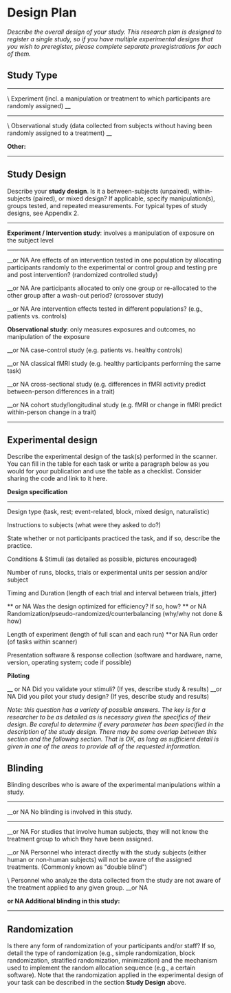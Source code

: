 # Design Plan

_Describe the overall design of your study. This research plan is designed to
register a single study, so if you have multiple experimental designs that you
wish to preregister, please complete separate preregistrations for each of
them._

## Study Type

---

\ Experiment (incl. a manipulation or treatment to which participants are
randomly assigned) \_\_

---

\ Observational study (data collected from subjects without having been randomly
assigned to a treatment) \_\_

**Other:**

---

## Study Design

Describe your **study design**. Is it a between-subjects (unpaired),
within-subjects (paired), or mixed design? If applicable, specify
manipulation(s), groups tested, and repeated measurements. For typical types of
study designs, see Appendix 2.

---

**Experiment / Intervention study**: involves a manipulation of exposure on the
subject level

---

\_\_or NA Are effects of an intervention tested in one population by allocating
participants randomly to the experimental or control group and testing pre and
post intervention? (randomized controlled study)

\_\_or NA Are participants allocated to only one group or re-allocated to the
other group after a wash-out period? (crossover study)

\_\_or NA Are intervention effects tested in different populations? (e.g.,
patients vs. controls)

**Observational study**: only measures exposures and outcomes, no manipulation
of the exposure

\_\_or NA case-control study (e.g. patients vs. healthy controls)

\_\_or NA classical fMRI study (e.g. healthy participants performing the same
task)

\_\_or NA cross-sectional study (e.g. differences in fMRI activity predict
between-person differences in a trait)

\_\_or NA cohort study/longitudinal study (e.g. fMRI or change in fMRI predict
within-person change in a trait)

---

## Experimental design

Describe the experimental design of the task(s) performed in the scanner. You
can fill in the table for each task or write a paragraph below as you would for
your publication and use the table as a checklist. Consider sharing the code and
link to it here.

**Design specification**

---

Design type (task, rest; event-related, block, mixed design, naturalistic)

Instructions to subjects (what were they asked to do?)

State whether or not participants practiced the task, and if so, describe the
practice.

Conditions & Stimuli (as detailed as possible, pictures encouraged)

Number of runs, blocks, trials or experimental units per session and/or subject

Timing and Duration (length of each trial and interval between trials, jitter)

** or NA Was the design optimized for efficiency? If so, how? ** or NA
Randomization/pseudo-randomized/counterbalancing (why/why not done & how)

Length of experiment (length of full scan and each run) \*\*or NA Run order (of
tasks within scanner)

Presentation software & response collection (software and hardware, name,
version, operating system; code if possible)

**Piloting**

\_\_ or NA Did you validate your stimuli? (If yes, describe study & results)
\_\_or NA Did you pilot your study design? (If yes, describe study and results)

_Note: this question has a variety of possible answers. The key is for a
researcher to be as detailed as is necessary given the specifics of their
design. Be careful to determine if every parameter has been specified in the
description of the study design. There may be some overlap between this section
and the following section. That is OK, as long as sufficient detail is given in
one of the areas to provide all of the requested information._

## Blinding

Blinding describes who is aware of the experimental manipulations within a
study.

---

\_\_or NA No blinding is involved in this study.

---

\_\_or NA For studies that involve human subjects, they will not know the
treatment group to which they have been assigned.

\_\_or NA Personnel who interact directly with the study subjects (either human
or non-human subjects) will not be aware of the assigned treatments. (Commonly
known as "double blind")

\ Personnel who analyze the data collected from the study are not aware of the
treatment applied to any given group. \_\_or NA

**or NA Additional blinding in this study:**

---

## Randomization

Is there any form of randomization of your participants and/or staff? If so,
detail the type of randomization (e.g., simple randomization, block
randomization, stratified randomization, minimization) and the mechanism used to
implement the random allocation sequence (e.g., a certain software). Note that
the randomization applied in the experimental design of your task can be
described in the section **Study Design** above.
